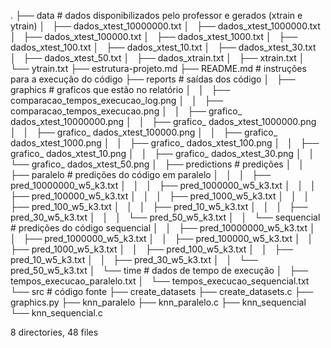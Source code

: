 .
├── data # dados disponibilizados pelo professor e gerados (xtrain e ytrain)
│   ├── dados_xtest_10000000.txt
│   ├── dados_xtest_1000000.txt
│   ├── dados_xtest_100000.txt
│   ├── dados_xtest_1000.txt
│   ├── dados_xtest_100.txt
│   ├── dados_xtest_10.txt
│   ├── dados_xtest_30.txt
│   ├── dados_xtest_50.txt
│   ├── dados_xtrain.txt
│   ├── xtrain.txt
│   └── ytrain.txt
├── estrutura-projeto.md
├── README.md # instruções para a execução do código
├── reports # saídas dos código
│   ├── graphics # graficos que estão no relatório
│   │   ├── comparacao_tempos_execucao_log.png
│   │   ├── comparacao_tempos_execucao.png
│   │   ├── grafico_ dados_xtest_10000000.png
│   │   ├── grafico_ dados_xtest_1000000.png
│   │   ├── grafico_ dados_xtest_100000.png
│   │   ├── grafico_ dados_xtest_1000.png
│   │   ├── grafico_ dados_xtest_100.png
│   │   ├── grafico_ dados_xtest_10.png
│   │   ├── grafico_ dados_xtest_30.png
│   │   └── grafico_ dados_xtest_50.png
│   ├── predictions # predições
│   │   ├── paralelo # predições do código em paralelo
│   │   │   ├── pred_10000000_w5_k3.txt
│   │   │   ├── pred_1000000_w5_k3.txt
│   │   │   ├── pred_100000_w5_k3.txt
│   │   │   ├── pred_1000_w5_k3.txt
│   │   │   ├── pred_100_w5_k3.txt
│   │   │   ├── pred_10_w5_k3.txt
│   │   │   ├── pred_30_w5_k3.txt
│   │   │   └── pred_50_w5_k3.txt
│   │   └── sequencial # predições do código sequencial
│   │       ├── pred_10000000_w5_k3.txt
│   │       ├── pred_1000000_w5_k3.txt
│   │       ├── pred_100000_w5_k3.txt
│   │       ├── pred_1000_w5_k3.txt
│   │       ├── pred_100_w5_k3.txt
│   │       ├── pred_10_w5_k3.txt
│   │       ├── pred_30_w5_k3.txt
│   │       └── pred_50_w5_k3.txt
│   └── time # dados de tempo de execução
│       ├── tempos_execucao_paralelo.txt
│       └── tempos_execucao_sequencial.txt
└── src # código fonte
    ├── create_datasets
    ├── create_datasets.c
    ├── graphics.py
    ├── knn_paralelo
    ├── knn_paralelo.c
    ├── knn_sequencial
    └── knn_sequencial.c

8 directories, 48 files
